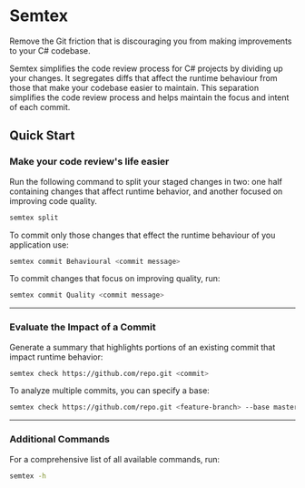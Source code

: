 # Semtex

Remove the Git friction that is discouraging you from making improvements to your C# codebase. 

Semtex simplifies the code review process for C# projects by dividing up your changes. It segregates
diffs that affect the runtime behaviour from those that make your codebase easier to maintain. This separation 
simplifies the code review process and helps maintain the focus and intent of each commit.

## Quick Start
### Make your code review's life easier
Run the following command to split your staged changes in two: one half containing changes that affect runtime
behavior, and another focused on improving code quality.
```sh
semtex split
```
To commit only those changes that effect the runtime behaviour of you application use:
```sh
semtex commit Behavioural <commit message>
```
To commit changes that focus on improving quality, run:
```sh
semtex commit Quality <commit message>
```

-------
 
### Evaluate the Impact of a Commit
Generate a summary that highlights portions of an existing commit that impact runtime behavior:
```sh
semtex check https://github.com/repo.git <commit>
```
To analyze multiple commits, you can specify a base:
```sh
semtex check https://github.com/repo.git <feature-branch> --base master
```

-----
### Additional Commands
For a comprehensive list of all available commands, run:
```sh
semtex -h
```